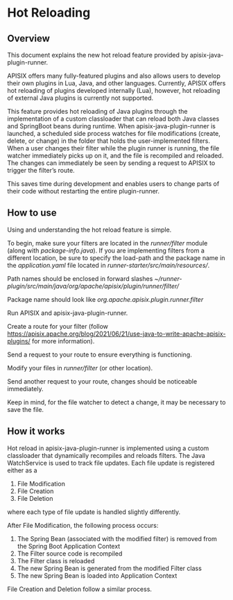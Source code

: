 <!--
#
# Licensed to the Apache Software Foundation (ASF) under one or more
# contributor license agreements.  See the NOTICE file distributed with
# this work for additional information regarding copyright ownership.
# The ASF licenses this file to You under the Apache License, Version 2.0
# (the "License"); you may not use this file except in compliance with
# the License.  You may obtain a copy of the License at
#
#     http://www.apache.org/licenses/LICENSE-2.0
#
# Unless required by applicable law or agreed to in writing, software
# distributed under the License is distributed on an "AS IS" BASIS,
# WITHOUT WARRANTIES OR CONDITIONS OF ANY KIND, either express or implied.
# See the License for the specific language governing permissions and
# limitations under the License.
#
-->

Hot Reloading
=================

Overview
-----
This document explains the new hot reload feature provided by apisix-java-plugin-runner.

APISIX offers many fully-featured plugins and also allows users to develop their own plugins in Lua, Java, and other languages. Currently, APISIX offers hot reloading of plugins developed internally (Lua), however, hot reloading of external Java plugins is currently not supported.

This feature provides hot reloading of Java plugins through the implementation of a custom classloader that can reload both Java classes and SpringBoot beans during runtime. When apisix-java-plugin-runner is launched, a scheduled side process watches for file modifications (create, delete, or change) in the folder that holds the user-implemented filters. When a user changes their filter while the plugin runner is running, the file watcher immediately picks up on it, and the file is recompiled and reloaded. The changes can immediately be seen by sending a request to APISIX to trigger the filter’s route.

This saves time during development and enables users to change parts of their code without restarting the entire plugin-runner.

How to use
-----
Using and understanding the hot reload feature is simple.

To begin, make sure your filters are located in the *runner/filter* module (along with *package-info.java*). If you are implementing filters from a different location, be sure to specify the load-path and the package name in the *application.yaml* file located in *runner-starter/src/main/resources/*.

Path names should be enclosed in forward slashes *~/runner-plugin/src/main/java/org/apache/apisix/plugin/runner/filter/*

Package name should look like *org.apache.apisix.plugin.runner.filter*

Run APISIX and apisix-java-plugin-runner.

Create a route for your filter (follow https://apisix.apache.org/blog/2021/06/21/use-java-to-write-apache-apisix-plugins/ for more information).

Send a request to your route to ensure everything is functioning.

Modify your files in *runner/filter* (or other location).

Send another request to your route, changes should be noticeable immediately.

Keep in mind, for the file watcher to detect a change, it may be necessary to save the file.  

How it works
-----
Hot reload in apisix-java-plugin-runner is implemented using a custom classloader that dynamically recompiles and reloads filters. The Java WatchService is used to track file updates. Each file update is registered either as a
1. File Modification
2. File Creation
3. File Deletion

where each type of file update is handled slightly differently.

After File Modification, the following process occurs:
1. The Spring Bean (associated with the modified filter) is removed from the Spring Boot Application Context
2. The Filter source code is recompiled
3. The Filter class is reloaded
4. The new Spring Bean is generated from the modified Filter class
5. The new Spring Bean is loaded into Application Context

File Creation and Deletion follow a similar process.
